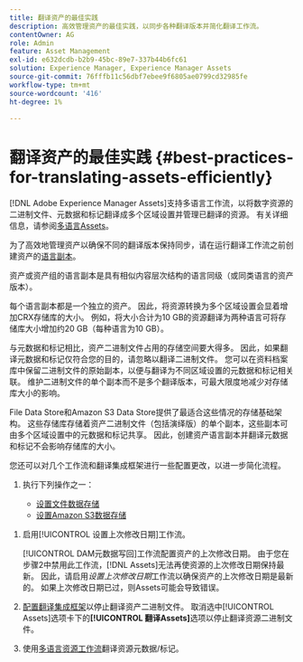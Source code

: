 ```yaml
---
title: 翻译资产的最佳实践
description: 高效管理资产的最佳实践，以同步各种翻译版本并简化翻译工作流。
contentOwner: AG
role: Admin
feature: Asset Management
exl-id: e632dcdb-b2b9-45bc-89e7-337b44b6fc61
solution: Experience Manager, Experience Manager Assets
source-git-commit: 76fffb11c56dbf7ebee9f6805ae0799cd32985fe
workflow-type: tm+mt
source-wordcount: '416'
ht-degree: 1%

---
```


# 翻译资产的最佳实践 {#best-practices-for-translating-assets-efficiently}

[!DNL Adobe Experience Manager Assets]支持多语言工作流，以将数字资源的二进制文件、元数据和标记翻译成多个区域设置并管理已翻译的资源。 有关详细信息，请参阅[多语言Assets](multilingual-assets.md)。

为了高效地管理资产以确保不同的翻译版本保持同步，请在运行翻译工作流之前创建资产的[语言副本](preparing-assets-for-translation.md)。

资产或资产组的语言副本是具有相似内容层次结构的语言同级（或同类语言的资产版本）。

每个语言副本都是一个独立的资产。 因此，将资源转换为多个区域设置会显着增加CRX存储库的大小。 例如，将大小合计为10 GB的资源翻译为两种语言可将存储库大小增加约20 GB（每种语言为10 GB）。

与元数据和标记相比，资产二进制文件占用的存储空间要大得多。 因此，如果翻译元数据和标记仅符合您的目的，请忽略以翻译二进制文件。 您可以在资料档案库中保留二进制文件的原始副本，以便与翻译为不同区域设置的元数据和标记相关联。 维护二进制文件的单个副本而不是多个翻译版本，可最大限度地减少对存储库大小的影响。

File Data Store和Amazon S3 Data Store提供了最适合这些情况的存储基础架构。 这些存储库存储着资产二进制文件（包括演绎版）的单个副本，这些副本可由多个区域设置中的元数据和标记共享。 因此，创建资产语言副本并翻译元数据和标记不会影响存储库的大小。

您还可以对几个工作流和翻译集成框架进行一些配置更改，以进一步简化流程。

1. 执行下列操作之一：

   * [设置文件数据存储](/help/sites-deploying/data-store-config.md)
   * [设置Amazon S3数据存储](/help/sites-deploying/data-store-config.md)

<!--
1. Disable the [DAM MetaData Write-back](/help/sites-administering/workflow-offloader.md#disable-offloading) workflow.

   As the name suggests, the [!UICONTROL DAM Metadata Writeback] workflow rewrites the metadata to the binary file. Because the metadata changes after translation, writing it back to the binary file generates a different binary for a language copy.

   >[!NOTE]
   >
   >Disabling the [!UICONTROL DAM MetaData Writeback] workflow turns off XMP metadata write-back on asset binaries. Consequently, future metadata changes are no longer be saved within the assets. Evaluate the consequences before disabling this workflow.
-->

1. 启用[!UICONTROL 设置上次修改日期]工作流。

   [!UICONTROL DAM元数据写回]工作流配置资产的上次修改日期。 由于您在步骤2中禁用此工作流，[!DNL Assets]无法再使资源的上次修改日期保持最新。 因此，请启用&#x200B;*设置上次修改日期*&#x200B;工作流以确保资产的上次修改日期是最新的。 如果上次修改日期已过，则Assets可能会导致错误。

1. [配置翻译集成框架](/help/sites-administering/tc-tic.md)以停止翻译资产二进制文件。 取消选中[!UICONTROL Assets]选项卡下的&#x200B;**[!UICONTROL 翻译Assets]**&#x200B;选项以停止翻译资源二进制文件。
1. 使用[多语言资源工作流](multilingual-assets.md)翻译资源元数据/标记。
